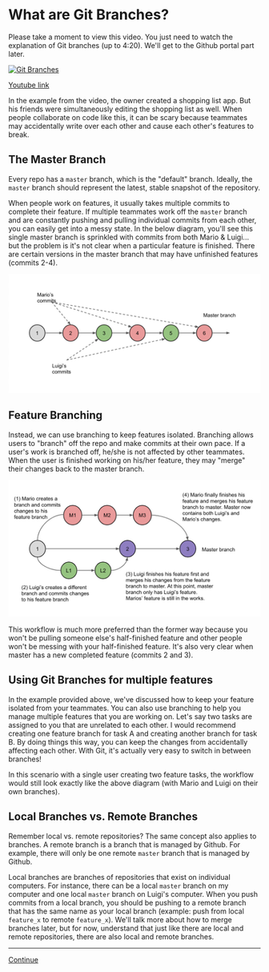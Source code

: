 # What are Git Branches?

Please take a moment to view this video. You just need to watch the explanation of Git branches (up to 4:20). We'll get to the Github portal part later.

[![Git Branches](http://img.youtube.com/vi/iJKIxrJ40ss/0.jpg)](http://www.youtube.com/watch?v=iJKIxrJ40ss "Git Branches")

[Youtube link](http://www.youtube.com/watch?v=iJKIxrJ40ss)

In the example from the video, the owner created a shopping list app. But his friends were simultaneously editing the shopping list as well. When people collaborate on code like this, it can be scary because teammates may accidentally write over each other and cause each other's features to break.

## The Master Branch

Every repo has a `master` branch, which is the "default" branch. Ideally, the `master` branch should represent the latest, stable snapshot of the repository.

When people work on features, it usually takes multiple commits to complete their feature. If multiple teammates work off the `master` branch and are constantly pushing and pulling individual commits from each other, you can easily get into a messy state. In the below diagram, you'll see this single master branch is sprinkled with commits from both Mario & Luigi... but the problem is it's not clear when a particular feature is finished. There are certain versions in the master branch that may have unfinished features (commits 2-4).

![DIAGRAM_NO_BRANCHES](images/diagram_no_branches.png)

## Feature Branching

Instead, we can use branching to keep features isolated. Branching allows users to "branch" off the repo and make commits at their own pace. If a user's work is branched off, he/she is not affected by other teammates. When the user is finished working on his/her feature, they may "merge" their changes back to the master branch.

![DIAGRAM_FEATURE_BRANCHES](images/diagram_feature_branches.png)

This workflow is much more preferred than the former way because you won't be pulling someone else's half-finished feature and other people won't be messing with your half-finished feature. It's also very clear when master has a new completed feature (commits 2 and 3).

## Using Git Branches for multiple features

In the example provided above, we've discussed how to keep your feature isolated from your teammates. You can also use branching to help you manage multiple features that you are working on. Let's say two tasks are assigned to you that are unrelated to each other. I would recommend creating one feature branch for task A and creating another branch for task B. By doing things this way, you can keep the changes from accidentally affecting each other. With Git, it's actually very easy to switch in between branches!

In this scenario with a single user creating two feature tasks, the workflow would still look exactly like the above diagram (with Mario and Luigi on their own branches).

## Local Branches vs. Remote Branches

Remember local vs. remote repositories? The same concept also applies to branches. A remote branch is a branch that is managed by Github. For example, there will only be one remote `master` branch that is managed by Github.

Local branches are branches of repositories that exist on individual computers. For instance, there can be a local `master` branch on my computer and one local `master` branch on Luigi's computer. When you push commits from a local branch, you should be pushing to a remote branch that has the same name as your local branch (example: push from local `feature_x` to remote `feature_x`). We'll talk more about how to merge branches later, but for now, understand that just like there are local and remote repositories, there are also local and remote branches.

---

[Continue](./02_branches.md)
